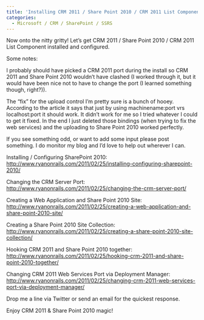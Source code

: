 ```yaml
---
title: 'Installing CRM 2011 / Share Point 2010 / CRM 2011 List Component - Part 2/2'
categories:
  - Microsoft / CRM / SharePoint / SSRS
---
```



Now onto the nitty gritty! Let’s get CRM 2011 / Share Point 2010 / CRM 2011 List Component installed and configured.

Some notes:

I probably should have picked a CRM 2011 port during the install so CRM 2011 and Share Point 2010 wouldn’t have clashed (I worked through it, but it would have been nice not to have to change the port (I learned something though, right?)).

The “fix” for the upload control I’m pretty sure is a bunch of hooey. According to the article it says that just by using machinename:port vrs localhost:port it should work. It didn’t work for me so I tried whatever I could to get it fixed. In the end I just deleted those bindings (when trying to fix the web services) and the uploading to Share Point 2010 worked perfectly.

If you see something odd, or want to add some input please post something. I do monitor my blog and I’d love to help out wherever I can.

Installing / Configuring SharePoint 2010:  
http://www.ryanonrails.com/2011/02/25/installing-configuring-sharepoint-2010/

Changing the CRM Server Port:  
http://www.ryanonrails.com/2011/02/25/changing-the-crm-server-port/

Creating a Web Application and Share Point 2010 Site:  
http://www.ryanonrails.com/2011/02/25/creating-a-web-application-and-share-point-2010-site/

Creating a Share Point 2010 Site Collection:  
http://www.ryanonrails.com/2011/02/25/creating-a-share-point-2010-site-collection/

Hooking CRM 2011 and Share Point 2010 together:  
http://www.ryanonrails.com/2011/02/25/hooking-crm-2011-and-share-point-2010-together/

Changing CRM 2011 Web Services Port via Deployment Manager:  
http://www.ryanonrails.com/2011/02/25/changing-crm-2011-web-services-port-via-deployment-manager/

Drop me a line via Twitter or send an email for the quickest response.

Enjoy CRM 2011 & Share Point 2010 magic!